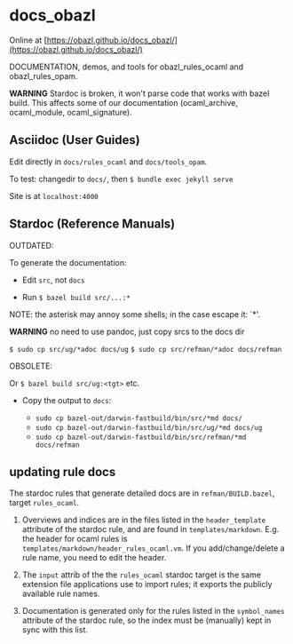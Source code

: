 # docs_obazl

Online at [https://obazl.github.io/docs_obazl/](https://obazl.github.io/docs_obazl/)

DOCUMENTATION, demos, and tools for obazl_rules_ocaml and obazl_rules_opam.

**WARNING** Stardoc is broken, it won't parse code that works with
bazel build. This affects some of our documentation (ocaml_archive, ocaml_module, ocaml_signature).

## Asciidoc (User Guides)

Edit directly in `docs/rules_ocaml` and `docs/tools_opam`.

To test:  changedir to `docs/`, then `$ bundle exec jekyll serve`

Site is at `localhost:4000`

## Stardoc (Reference Manuals)

OUTDATED:

To generate the documentation:

* Edit `src`, not `docs`

* Run `$ bazel build src/...:*`

NOTE: the asterisk may annoy some shells; in the case escape it: `\*'.

**WARNING** no need to use pandoc, just copy srcs to the docs dir

`$ sudo cp src/ug/*adoc docs/ug`
`$ sudo cp src/refman/*adoc docs/refman`

OBSOLETE:

Or `$ bazel build src/ug:<tgt>` etc.

* Copy the output to `docs`:

  * `sudo cp bazel-out/darwin-fastbuild/bin/src/*md docs/`
  * `sudo cp bazel-out/darwin-fastbuild/bin/src/ug/*md docs/ug`
  * `sudo cp bazel-out/darwin-fastbuild/bin/src/refman/*md docs/refman`

## updating rule docs

The stardoc rules that generate detailed docs are in
`refman/BUILD.bazel`, target `rules_ocaml`.

1. Overviews and indices are in the files listed in the
   `header_template` attribute of the stardoc rule, and are found in
   `templates/markdown`. E.g. the header for ocaml rules is
   `templates/markdown/header_rules_ocaml.vm`. If you
   add/change/delete a rule name, you need to edit the header.

2. The `input` attrib of the the `rules_ocaml` stardoc target is the
   same extension file applications use to import rules; it exports
   the publicly available rule names.

3. Documentation is generated only for the rules listed in the
   `symbol_names` attribute of the stardoc rule, so the index must be
   (manually) kept in sync with this list.

